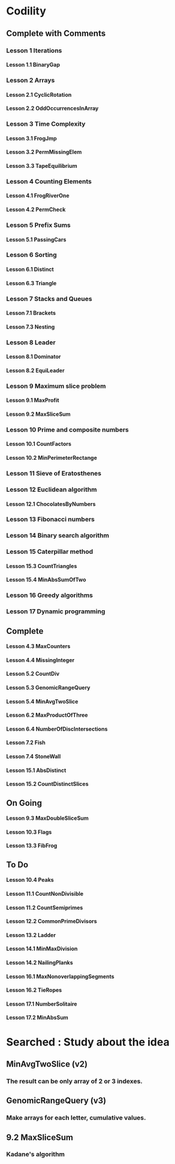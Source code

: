 # Codility
## Complete with Comments
### Lesson 1 Iterations
#### Lesson 1.1 BinaryGap
### Lesson 2 Arrays
#### Lesson 2.1 CyclicRotation
#### Lesson 2.2 OddOccurrencesInArray
### Lesson 3 Time Complexity
#### Lesson 3.1 FrogJmp
#### Lesson 3.2 PermMissingElem
#### Lesson 3.3 TapeEquilibrium
### Lesson 4 Counting Elements
#### Lesson 4.1 FrogRiverOne
#### Lesson 4.2 PermCheck
### Lesson 5 Prefix Sums
#### Lesson 5.1 PassingCars
### Lesson 6 Sorting
#### Lesson 6.1 Distinct
#### Lesson 6.3 Triangle
### Lesson 7 Stacks and Queues
#### Lesson 7.1 Brackets
#### Lesson 7.3 Nesting
### Lesson 8 Leader
#### Lesson 8.1 Dominator
#### Lesson 8.2 EquiLeader
### Lesson 9 Maximum slice problem
#### Lesson 9.1 MaxProfit
#### Lesson 9.2 MaxSliceSum
### Lesson 10 Prime and composite numbers
#### Lesson 10.1 CountFactors
#### Lesson 10.2 MinPerimeterRectange
### Lesson 11 Sieve of Eratosthenes
####
### Lesson 12 Euclidean algorithm
#### Lesson 12.1 ChocolatesByNumbers
### Lesson 13 Fibonacci numbers
####
### Lesson 14 Binary search algorithm
####
### Lesson 15 Caterpillar method
#### Lesson 15.3 CountTriangles
#### Lesson 15.4 MinAbsSumOfTwo
### Lesson 16 Greedy algorithms
####
### Lesson 17 Dynamic programming
####

## Complete
#### Lesson 4.3 MaxCounters
#### Lesson 4.4 MissingInteger
#### Lesson 5.2 CountDiv
#### Lesson 5.3 GenomicRangeQuery
#### Lesson 5.4 MinAvgTwoSlice
#### Lesson 6.2 MaxProductOfThree
#### Lesson 6.4 NumberOfDiscIntersections
#### Lesson 7.2 Fish
#### Lesson 7.4 StoneWall
#### Lesson 15.1 AbsDistinct
#### Lesson 15.2 CountDistinctSlices

## On Going
#### Lesson 9.3 MaxDoubleSliceSum
#### Lesson 10.3 Flags
#### Lesson 13.3 FibFrog

## To Do
#### Lesson 10.4 Peaks
#### Lesson 11.1 CountNonDivisible
#### Lesson 11.2 CountSemiprimes
#### Lesson 12.2 CommonPrimeDivisors
#### Lesson 13.2 Ladder
#### Lesson 14.1 MinMaxDivision
#### Lesson 14.2 NailingPlanks
#### Lesson 16.1 MaxNonoverlappingSegments
#### Lesson 16.2 TieRopes
#### Lesson 17.1 NumberSolitaire
#### Lesson 17.2 MinAbsSum

# Searched : Study about the idea
## MinAvgTwoSlice (v2)
### The result can be only array of 2 or 3 indexes.
## GenomicRangeQuery (v3)
### Make arrays for each letter, cumulative values.
## 9.2 MaxSliceSum 
### Kadane's algorithm